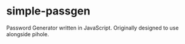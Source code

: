 # simple-passgen
Password Generator written in JavaScript. Originally designed to use alongside pihole.
